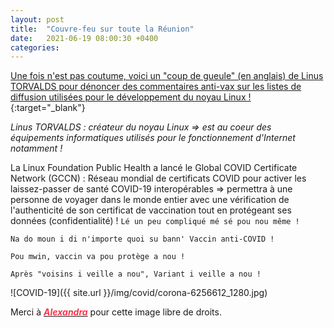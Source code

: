 ```yaml
---
layout: post
title:  "Couvre-feu sur toute la Réunion"
date:   2021-06-19 08:00:30 +0400
categories: 
---
```

<!---

You’ll find this post in your `_posts` directory. Go ahead and edit it and re-build the site to see your changes. You can rebuild the site in many different ways, but the most common way is to run `jekyll serve`, which launches a web server and auto-regenerates your site when a file is updated.

Jekyll requires blog post files to be named according to the following format:

`YEAR-MONTH-DAY-title.MARKUP`

Where `YEAR` is a four-digit number, `MONTH` and `DAY` are both two-digit numbers, and `MARKUP` is the file extension representing the format used in the file. After that, include the necessary front matter. Take a look at the source for this post to get an idea about how it works.

Jekyll also offers powerful support for code snippets:

{% highlight ruby %}
def print_hi(name)
  puts "Hi, #{name}"
end
print_hi('Tom')
#=> prints 'Hi, Tom' to STDOUT.
{% endhighlight %}

Check out the [Jekyll docs][jekyll-docs] for more info on how to get the most out of Jekyll. File all bugs/feature requests at [Jekyll’s GitHub repo][jekyll-gh]. If you have questions, you can ask them on [Jekyll Talk][jekyll-talk].

[jekyll-docs]: https://jekyllrb.com/docs/home
[jekyll-gh]:   https://github.com/jekyll/jekyll
[jekyll-talk]: https://talk.jekyllrb.com/

--->


[Une fois n'est pas coutume, voici un "coup de gueule" (en anglais) de Linus TORVALDS pour dénoncer des commentaires anti-vax sur les listes de diffusion utilisées pour le développement du noyau Linux !](https://news.itsfoss.com/linus-torvalds-get-vaccinated/){:target="_blank"}

*Linus TORVALDS : créateur du noyau Linux => est au coeur des équipements informatiques utilisés pour le fonctionnement d'Internet notamment !*

La Linux Foundation Public Health a lancé le Global COVID Certificate Network (GCCN) : Réseau mondial de certificats COVID pour activer les laissez-passer de santé COVID-19 interopérables => permettra à une personne de voyager dans le monde entier avec une vérification de l'authenticité de son certificat de vaccination tout en protégeant ses données (confidentialité) ! `Lé un peu compliqué mé sé pou nou même ! `


`Na do moun i di n'importe quoi su bann' Vaccin anti-COVID ! `

`Pou mwin, vaccin va pou protège a nou ! `

`Après "voisins i veille a nou", Variant i veille a nou ! `


![COVID-19]({{ site.url }}/img/covid/corona-6256612_1280.jpg)

Merci à <a href="https://pixabay.com/fr/users/alexandra_koch-621802/?tab=popular" target="_blank"><span style="color:  #ff3349">***Alexandra***</span></a>  pour cette image libre de droits.

